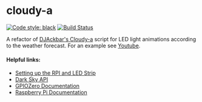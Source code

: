 # cloudy-a

[![Code style: black](https://img.shields.io/badge/code%20style-black-000000.svg)](https://github.com/ambv/black)
[![Build Status](https://travis-ci.com/stubs/cloudy-a.svg?branch=feature%2Frefactor_cloudy-a)](https://travis-ci.com/stubs/cloudy-a)

A refactor of [DJAckbar's Cloudy-a](https://github.com/DJAkbar/cloudy-a) script for LED light animations according to the weather forecast. 
For an example see [Youtube](https://www.youtube.com/watch?v=DNXssI4LuMc).

#### Helpful links:
+ [Setting up the RPI and LED Strip](https://dordnung.de/raspberrypi-ledstrip/)
+ [Dark Sky API](https://darksky.net/dev/login?next=/account)
+ [GPIOZero Documentation](https://gpiozero.readthedocs.io/en/stable/)
+ [Raspberry Pi Documentation](https://www.raspberrypi.org/documentation/)